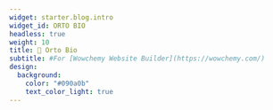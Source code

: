```yaml
---
widget: starter.blog.intro
widget_id: ORTO BIO
headless: true
weight: 10
title: 🍅 Orto Bio
subtitle: #For [Wowchemy Website Builder](https://wowchemy.com/)
design:
  background:
    color: "#090a0b"
    text_color_light: true
---
```

